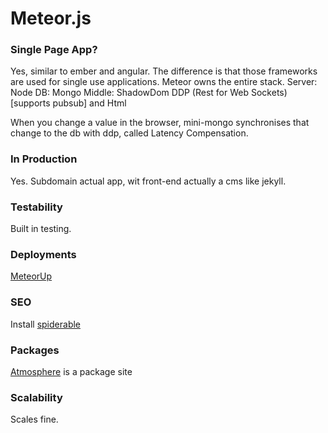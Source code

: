 # Meteor.js

### Single Page App?

Yes, similar to ember and angular. The difference is that those frameworks are used for single use applications.
Meteor owns the entire stack.
Server: Node
DB: Mongo
Middle: ShadowDom
DDP (Rest for Web Sockets) [supports pubsub] and Html

When you change a value in the browser, mini-mongo synchronises that change to the db with ddp, called Latency Compensation.

### In Production

Yes. Subdomain actual app, wit front-end actually a cms like jekyll.

### Testability

Built in testing.

### Deployments

[MeteorUp](https://github.com/arunoda/meteor-up)

### SEO

Install [spiderable](https://atmospherejs.com/meteor/spiderable)


### Packages

[Atmosphere](https://atmospherejs.com/) is a package site

### Scalability

Scales fine. 
